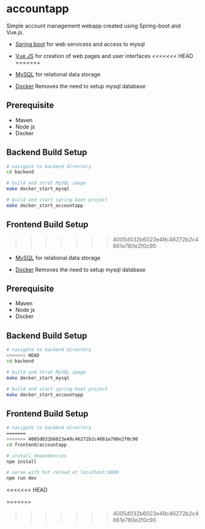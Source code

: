 # accountapp
Simple account management webapp created using Spring-boot and Vue.js.

-   [Spring boot](https://spring.io/projects/spring-boot) for web servicess and access to mysql

-   [Vue JS](https://vuejs.org/) for creation of web pages and user interfaces
<<<<<<< HEAD
=======

-   [MySQL](https://www.mysql.com/) for relational data storage

-   [Docker](https://www.docker.com/) Removes the need to setup mysql database

## Prerequisite
- Maven 
- Node js
- Docker

## Backend Build Setup
``` bash
# navigate to backend directory
cd backend

# build and strat MySQL image
make docker_start_mysql

# build and start spring-boot project
make docker_start_accountapp
```

## Frontend Build Setup
>>>>>>> 4005d032b6023e49c46272b2c4661e780e2f0c90

-   [MySQL](https://www.mysql.com/) for relational data storage

-   [Docker](https://www.docker.com/) Removes the need to setup mysql database

## Prerequisite
- Maven 
- Node js
- Docker

## Backend Build Setup
``` bash
# navigate to backend directory
<<<<<<< HEAD
cd backend

# build and strat MySQL image
make docker_start_mysql

# build and start spring-boot project
make docker_start_accountapp
```

## Frontend Build Setup

``` bash
# navigate to backend directory
=======
>>>>>>> 4005d032b6023e49c46272b2c4661e780e2f0c90
cd frontend/accountapp

# install dependencies
npm install

# serve with hot reload at localhost:8080
npm run dev

```

<<<<<<< HEAD

=======
>>>>>>> 4005d032b6023e49c46272b2c4661e780e2f0c90
